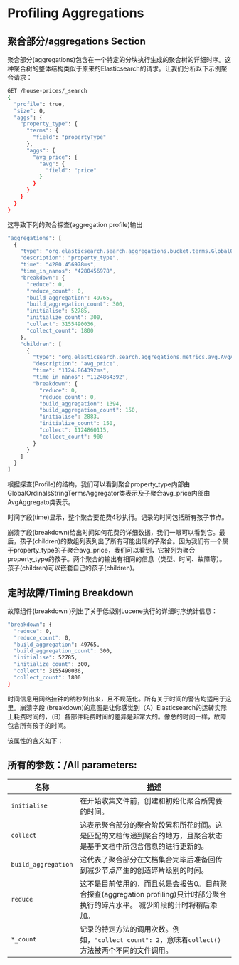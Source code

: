 # Profiling Aggregations

## 聚合部分/aggregations Section

聚合部分(aggregations)包含在一个特定的分块执行生成的聚合树的详细时序。这种聚合树的整体结构类似于原来的Elasticsearch的请求。让我们分析以下示例聚合请求：

```bash
GET /house-prices/_search
{
  "profile": true,
  "size": 0,
  "aggs": {
    "property_type": {
      "terms": {
        "field": "propertyType"
      },
      "aggs": {
        "avg_price": {
          "avg": {
            "field": "price"
          }
        }
      }
    }
  }
}
```
这导致下列的聚合探查(aggregation profile)输出

```js
"aggregations": [
  {
    "type": "org.elasticsearch.search.aggregations.bucket.terms.GlobalOrdinalsStringTermsAggregator",
    "description": "property_type",
    "time": "4280.456978ms",
    "time_in_nanos": "4280456978",
    "breakdown": {
      "reduce": 0,
      "reduce_count": 0,
      "build_aggregation": 49765,
      "build_aggregation_count": 300,
      "initialise": 52785,
      "initialize_count": 300,
      "collect": 3155490036,
      "collect_count": 1800
    },
    "children": [
      {
        "type": "org.elasticsearch.search.aggregations.metrics.avg.AvgAggregator",
        "description": "avg_price",
        "time": "1124.864392ms",
        "time_in_nanos": "1124864392",
        "breakdown": {
          "reduce": 0,
          "reduce_count": 0,
          "build_aggregation": 1394,
          "build_aggregation_count": 150,
          "initialise": 2883,
          "initialize_count": 150,
          "collect": 1124860115,
          "collect_count": 900
        }
      }
    ]
  }
]
```

根据探查(Profile)的结构，我们可以看到聚合property_type内部由GlobalOrdinalsStringTermsAggregator类表示及子聚合avg_price内部由AvgAggregato类表示。

时间字段(time)显示，整个聚合要花费4秒执行。记录的时间包括所有孩子节点。

崩溃字段(breakdown)给出时间如何花费的详细数据，我们一眼可以看到它。最后，孩子(children)的数组列表列出了所有可能出现的子聚合。因为我们有一个属于property_type的子聚合avg_price，我们可以看到，它被列为聚合property_type的孩子。两个聚合的输出有相同的信息（类型、时间、故障等）。孩子(children)可以嵌套自己的孩子(children)。

## 定时故障/Timing Breakdown

故障组件(breakdown )列出了关于低级别Lucene执行的详细时序统计信息：

```bash
"breakdown": {
  "reduce": 0,
  "reduce_count": 0,
  "build_aggregation": 49765,
  "build_aggregation_count": 300,
  "initialise": 52785,
  "initialize_count": 300,
  "collect": 3155490036,
  "collect_count": 1800
}
```
时间信息用网络挂钟的纳秒列出来，且不规范化。所有关于时间的警告均适用于这里。崩溃字段 (breakdown)的意图是让你感觉到（A）Elasticsearch的运转实际上耗费时间的，（B）各部件耗费时间的差异是非常大的。像总的时间一样，故障包含所有孩子的时间。

该属性的含义如下：

## 所有的参数：/All parameters:

名称   | 描述
-----|--------
`initialise` | 在开始收集文件前，创建和初始化聚合所需要的时间。
`collect` | 这表示聚合部分的聚合阶段累积所花时间。这是匹配的文档传递到聚合的地方，且聚合状态是基于文档中所包含信息的进行更新的。
`build_aggregation` | 这代表了聚合部分在文档集合完毕后准备回传到减少节点产生的创造碎片级别的时间。
`reduce` | 这不是目前使用的，而且总是会报告0。目前聚合探查(aggregation profiling)只计时部分聚合执行的碎片水平。 减少阶段的计时将稍后添加。
`*_count` | 记录的特定方法的调用次数。例如，`"collect_count": 2`，意味着`collect()`方法被两个不同的文件调用。